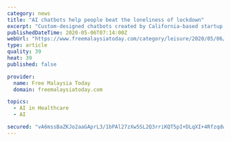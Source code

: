 ```yaml
---
category: news
title: "AI chatbots help people beat the loneliness of lockdown"
excerpt: "Custom-designed chatbots created by California-based startup Replika are intended to be virtual friends for people needing a connection."
publishedDateTime: 2020-05-06T07:14:00Z
webUrl: "https://www.freemalaysiatoday.com/category/leisure/2020/05/06/ai-chatbots-help-people-beat-the-loneliness-of-lockdown/"
type: article
quality: 39
heat: 39
published: false

provider:
  name: Free Malaysia Today
  domain: freemalaysiatoday.com

topics:
  - AI in Healthcare
  - AI

secured: "vA6mssBaZKJo2aaGAprL3/1bPAl27zXw5SL2Q3rriKQT5pI+DLqXI+4RfzqdwSNaseR5mok8C1yfGqz90EPPC5axb8NweRpapJuKaTO4/ww3hIpTGag6Nd3UWE+bFGE7/K1jkrRQSWN9rI9jUTjfbUC+TC9vYGK1dcOcDI8Z301fZbLJCdQNqnb5rtCCvykXrgE5AeSsTaOzwIK6WKPgXIGuzbAdTNKiQ4xQ02C6//9JhZWt1HhTci7P0DyiArCa5pYtFUMUDEGUgx92zIQtqRGuE7Hnk15FYk/rd04gxSRf9CuVnL0QaFMYCm4Y9Ybv;NW3GlXjw8HnHecrvjv7qSQ=="
---
```



